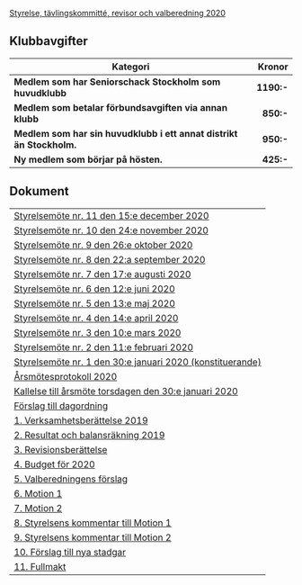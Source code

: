[Styrelse, tävlingskommitté, revisor och valberedning 2020](HTM/seniorstyrelse_2020.pdf)
## Klubbavgifter

Kategori|Kronor
---|---:
<b>Medlem som har Seniorschack Stockholm som huvudklubb</b>|<b>1190:-</b>
<b>Medlem som betalar förbundsavgiften via annan klubb</b>|<b>850:-</b>
<b>Medlem som har sin huvudklubb i ett annat distrikt än Stockholm.</b>|<b>950:-</b>
<b>Ny medlem som börjar på hösten.</b>|<b>425:-</b>

## Dokument

| |
|-
|[Styrelsemöte nr. 11 den 15:e december 2020](HTM/Protokoll_SrS_nr11_2020.pdf)|
|[Styrelsemöte nr. 10 den 24:e november 2020](HTM/Protokoll_SrS_nr10_2020.pdf)|
|[Styrelsemöte nr. 9 den 26:e oktober 2020](HTM/Protokoll_SrS_nr9_2020.pdf)|
|[Styrelsemöte nr. 8 den 22:a september 2020](HTM/Protokoll_SrS_nr8_2020.pdf)|
|[Styrelsemöte nr. 7 den 17:e augusti 2020](HTM/Protokoll_SrS_nr7_2020.pdf)|
|[Styrelsemöte nr. 6 den 12:e juni 2020](HTM/Protokoll_SrS_nr6_2020.pdf)|
|[Styrelsemöte nr. 5 den 13:e maj 2020](HTM/Protokoll_SrS_nr5_2020.pdf)|
|[Styrelsemöte nr. 4 den 14:e april 2020](HTM/Protokoll_SrS_nr4_2020.pdf)|
|[Styrelsemöte nr. 3 den 10:e mars 2020](HTM/Protokoll_SrS_nr3_2020.pdf)|
|[Styrelsemöte nr. 2 den 11:e februari 2020](HTM/Protokoll_SrS_nr2_2020.pdf)|
|[Styrelsemöte nr. 1 den 30:e januari 2020 (konstituerande)](HTM/Protokoll_SrS_nr1_2020.pdf)|
|[Årsmötesprotokoll 2020](HTM/arsmote_protokoll_2020.pdf)|
|[Kallelse till årsmöte torsdagen den 30:e januari 2020](HTM/Kallelse_arsmote_2020.pdf)|
|[Förslag till dagordning](HTM/Dagordning_arsmote_2020.pdf)|
|[1. Verksamhetsberättelse 2019](HTM/Verksamhetsberattelse_2019.pdf)|
|[2. Resultat och balansräkning 2019](HTM/SrS_Resultat_Balansrakning_2019.pdf)|
|[3. Revisionsberättelse](HTM/Revision_2020.jpg)|
|[4. Budget för 2020](HTM/budget_2020.pdf)|
|[5. Valberedningens förslag](HTM/valberedning_forslag_2020.pdf)|
|[6. Motion 1](HTM/Motion1_2020.pdf)|
|[7. Motion 2](HTM/Motion2_2020.pdf)|
|[8. Styrelsens kommentar till Motion 1](HTM/Kommentar_Motion1_2020.pdf)|
|[9. Styrelsens kommentar till Motion 2](HTM/Kommentar_Motion2_2020.pdf)|
|[10. Förslag till nya stadgar](HTM/Seniorstadgar_proposition.pdf)|
|[11. Fullmakt](HTM/Fullmakt_SrS_arsmote.pdf)|
